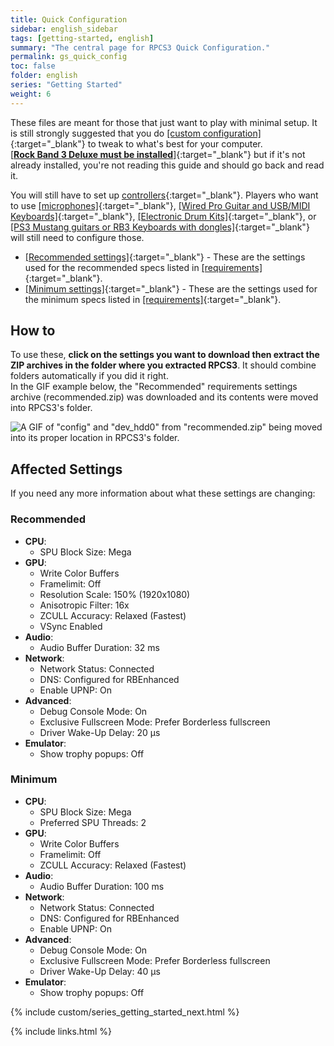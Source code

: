 ```yaml
---
title: Quick Configuration
sidebar: english_sidebar
tags: [getting-started, english]
summary: "The central page for RPCS3 Quick Configuration."
permalink: gs_quick_config
toc: false
folder: english
series: "Getting Started"
weight: 6
---
```


These files are meant for those that just want to play with minimal setup. It is still strongly suggested that you do [[custom configuration]](https://carlmylo.github.io/docu-rpcs3/custom_config_start.html/){:target="_blank"} to tweak to what's best for your computer.  
[[**Rock Band 3 Deluxe must be installed**]](https://rb3dx.milohax.org/){:target="_blank"} but if it's not already installed, you're not reading this guide and should go back and read it.  

You will still have to set up [controllers](https://carlmylo.github.io/docu-rpcs3/ctrls_drums.html){:target="_blank"}. Players who want to use [[microphones]](https://carlmylo.github.io/docu-rpcs3/custom_config_aud.html){:target="_blank"}, [[Wired Pro Guitar and USB/MIDI Keyboards]](https://rb3pc.milohax.org/english/controllers/#keyboards){:target="_blank"}, [[Electronic Drum Kits]](https://rb3pc.milohax.org/instruments/misc/mididrums){:target="_blank"}, or [[PS3 Mustang guitars or RB3 Keyboards with dongles]](https://rb3pc.milohax.org/english/passthroughdevices/){:target="_blank"} will still need to configure those.

* [[Recommended settings]](https://github.com/hmxmilohax/rb3-pc/raw/main/config/customconfig/recommended.zip){:target="_blank"} - These are the settings used for the recommended specs listed in [[requirements]](https://rb3pc.milohax.org/english/requirements/){:target="_blank"}.
* [[Minimum settings]](https://github.com/hmxmilohax/rb3-pc/raw/main/config/customconfig/minimum.zip){:target="_blank"} - These are the settings used for the minimum specs listed in [[requirements]](https://rb3pc.milohax.org/english/requirements/){:target="_blank"}.

## How to
To use these, **click on the settings you want to download then extract the ZIP archives in the folder where you extracted RPCS3**. It should combine folders automatically if you did it right.  
In the GIF example below, the "Recommended" requirements settings archive (recommended.zip) was downloaded and its contents were moved into RPCS3's folder.

![A GIF of "config" and "dev_hdd0" from "recommended.zip" being moved into its proper location in RPCS3's folder.](https://carlmylo.github.io/docu-rpcs3/images/cust/quickconf.gif "Recommended.zip")

## Affected Settings
If you need any more information about what these settings are changing:

### Recommended

* **CPU**:
	* SPU Block Size: Mega
* **GPU**:
	* Write Color Buffers
	* Framelimit: Off
	* Resolution Scale: 150% (1920x1080)
	* Anisotropic Filter: 16x
	* ZCULL Accuracy: Relaxed (Fastest)
	* VSync Enabled
* **Audio**:
	- Audio Buffer Duration: 32 ms
* **Network**:
	* Network Status: Connected
	* DNS: Configured for RBEnhanced
	* Enable UPNP: On
* **Advanced**:
	* Debug Console Mode: On
	* Exclusive Fullscreen Mode: Prefer Borderless fullscreen
	* Driver Wake-Up Delay: 20 µs
* **Emulator**:
	* Show trophy popups: Off

### Minimum

* **CPU**:
	* SPU Block Size: Mega
	* Preferred SPU Threads: 2
* **GPU**:
	* Write Color Buffers
	* Framelimit: Off
	* ZCULL Accuracy: Relaxed (Fastest)
* **Audio**:
	* Audio Buffer Duration: 100 ms
* **Network**:
	* Network Status: Connected
	* DNS: Configured for RBEnhanced
	* Enable UPNP: On
* **Advanced**:
	* Debug Console Mode: On
	* Exclusive Fullscreen Mode: Prefer Borderless fullscreen
	* Driver Wake-Up Delay: 40 µs
* **Emulator**:
	* Show trophy popups: Off

{% include custom/series_getting_started_next.html %}

{% include links.html %}